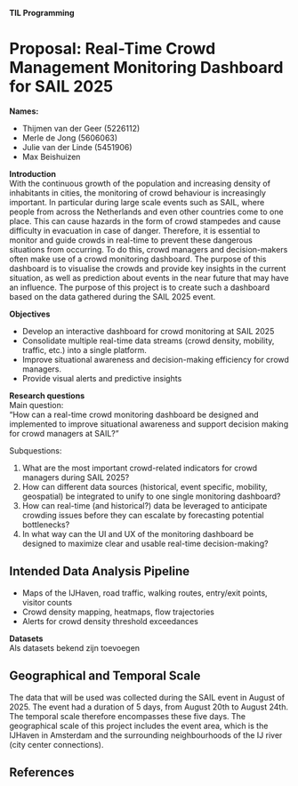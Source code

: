 **TIL Programming** 

# **Proposal: Real-Time Crowd Management Monitoring Dashboard for SAIL 2025**

**Names:**

- Thijmen van der Geer (5226112)  
- Merle de Jong (5606063)  
- Julie van der Linde (5451906)  
- Max Beishuizen

**Introduction**  
With the continuous growth of the population and increasing density of inhabitants in cities, the monitoring of crowd behaviour is increasingly important. In particular during large scale events such as SAIL, where people from across the Netherlands and even other countries come to one place. This can cause hazards in the form of crowd stampedes and cause difficulty in evacuation in case of danger. Therefore, it is essential to monitor and guide crowds in real-time to prevent these dangerous situations from occurring. To do this, crowd managers and decision-makers often make use of a crowd monitoring dashboard. The purpose of this dashboard is to visualise the crowds and provide key insights in the current situation, as well as prediction about events in the near future that may have an influence. The purpose of this project is to create such a dashboard based on the data gathered during the SAIL 2025 event.

**Objectives**

- Develop an interactive dashboard for crowd monitoring at SAIL 2025  
- Consolidate multiple real-time data streams (crowd density, mobility, traffic, etc.) into a single platform.  
- Improve situational awareness and decision-making efficiency for crowd managers.  
- Provide visual alerts and predictive insights

**Research questions**  
Main question:  
	“How can a real-time crowd monitoring dashboard be designed and implemented to improve situational awareness and support decision making for crowd managers at SAIL?”

Subquestions:

1. What are the most important crowd-related indicators for crowd managers during SAIL 2025?  
2. How can different data sources (historical, event specific, mobility, geospatial)  be integrated to unify to one single monitoring dashboard?  
3. How can real-time (and historical?) data be leveraged to anticipate crowding issues before they can escalate by forecasting potential bottlenecks?  
4. In what way can the UI and UX of the monitoring dashboard be designed to maximize clear and usable real-time decision-making?

## **Intended Data Analysis Pipeline**

- Maps of the IJHaven, road traffic, walking routes, entry/exit points, visitor counts  
- Crowd density mapping, heatmaps, flow trajectories  
- Alerts for crowd density threshold exceedances

   
**Datasets**  
Als datasets bekend zijn toevoegen

## **Geographical and Temporal Scale**

The data that will be used was collected during the SAIL event in August of 2025\. The event had a duration of 5 days, from August 20th to August 24th. The temporal scale therefore encompasses these five days. The geographical scale of this project includes the event area, which is the IJHaven in Amsterdam and the surrounding neighbourhoods of the IJ river (city center connections). 

## **References**

